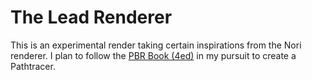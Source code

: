 # The Lead Renderer

This is an experimental render taking certain inspirations from the Nori renderer. I plan to follow the [PBR Book (4ed)](https://pbr-book.org/) in my pursuit to create a Pathtracer.
